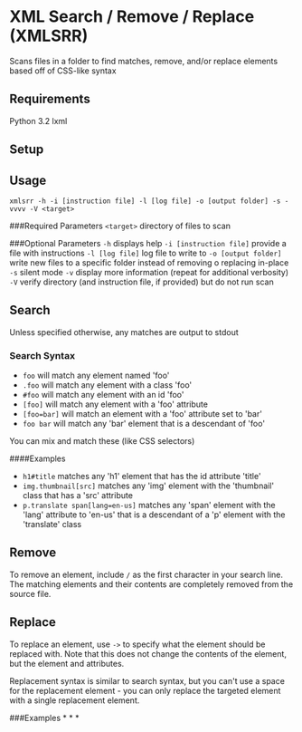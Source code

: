 # XML Search / Remove / Replace (XMLSRR)
Scans files in a folder to find matches, remove, and/or replace elements based off of CSS-like syntax

## Requirements
Python 3.2
lxml

## Setup


## Usage
`xmlsrr -h -i [instruction file] -l [log file] -o [output folder] -s -vvvv -V <target>`

###Required Parameters
`<target>` directory of files to scan

###Optional Parameters
`-h` displays help
`-i [instruction file]` provide a file with instructions
`-l [log file]` log file to write to
`-o [output folder]` write new files to a specific folder instead of removing o replacing in-place
`-s` silent mode
`-v` display more information (repeat for additional verbosity)
`-V` verify directory (and instruction file, if provided) but do not run scan

## Search
Unless specified otherwise, any matches are output to stdout

### Search Syntax
* `foo` will match any element named 'foo'
* `.foo` will match any element with a class 'foo'
* `#foo` will match any element with an id 'foo'
* `[foo]` will match any element with a 'foo' attribute
* `[foo=bar]` will match an element with a 'foo' attribute set to 'bar'
* `foo bar` will match any 'bar' element that is a descendant of 'foo'

You can mix and match these (like CSS selectors)

####Examples
* `h1#title` matches any 'h1' element that has the id attribute 'title'
* `img.thumbnail[src]` matches any 'img' element with the 'thumbnail' class that has a 'src' attribute
* `p.translate span[lang=en-us]` matches any 'span' element with the 'lang' attribute to 'en-us' that is a descendant
  of a 'p' element with the 'translate' class

## Remove
To remove an element, include `/` as the first character in your search line. The matching elements and their contents
are completely removed from the source file.

## Replace
To replace an element, use `->` to specify what the element should be replaced with. Note that this does not change the
contents of the element, but the element and attributes.

Replacement syntax is similar to search syntax, but you can't use a space for the replacement element - you can only
replace the targeted element with a single replacement element.

###Examples
*
*
*
